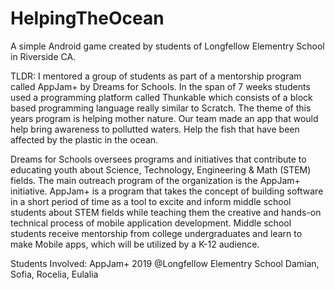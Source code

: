 # HelpingTheOcean
A simple Android game created by students of Longfellow Elementry School in Riverside CA.

TLDR: I mentored a group of students as part of a mentorship program called AppJam+ by Dreams for Schools. In the span of 7 weeks students used a programming platform called Thunkable which consists of a block based programming language really similar to Scratch. The theme of this years program is helping mother nature. Our team made an app that would help bring awareness to pollutted waters. Help the fish that have been affected by the plastic in the ocean. 

Dreams for Schools oversees programs and initiatives that contribute to educating youth about Science, Technology, Engineering & Math (STEM) fields. The main outreach program of the organization is the AppJam+ initiative. AppJam+ is a program that takes the concept of building software in a short period of time as a tool to excite and inform middle school students about STEM fields while teaching them the creative and hands-on technical process of mobile application development. Middle school students receive mentorship from college undergraduates and learn to make Mobile apps, which will be utilized by a K-12 audience.

Students Involved:
AppJam+ 2019 @Longfellow Elementry School
Damian,
Sofia,
Rocelia,
Eulalia

